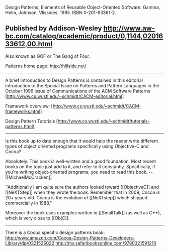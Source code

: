 Design Patterns; Elements of Reusable Object-Oriented Software. Gamma, Helm, Johnson, Vlissides. 1995. ISBN 0-201-63361-2.

Published by Addison-Wesley
http://www.aw-bc.com/catalog/academic/product/0,1144,0201633612,00.html
----
Also known as GOF or The Gang of Four.


Patterns home page:  http://hillside.net/

----

A brief introduction to Design Patterns is contained in this editorial introduction to the Special Issue on Patterns and Pattern Languages in the October 1996 issue of Communications of the ACM
Software Patterns [http://www.cs.wustl.edu/~schmidt/CACM-editorial.html]

Framework overview:  [http://www.cs.wustl.edu/~schmidt/CACM-frameworks.html]

Design Pattern Tutorials [http://www.cs.wustl.edu/~schmidt/tutorials-patterns.html]

----

Is this book up to date enough that it would help the reader write different types of object oriented programs specifically using Objective-C and Cocoa?

Absolutely. This book is well-written and a good foundation. Most recent books on the topic just add to it, and refer to it constantly. Specifically, if you're writing object-oriented programs, you need to read this book. -- [[MichaelMcCracken]]

''Additionally I am quite sure the authors looked toward [[ObjectiveC]] and [[NeXTStep]] when they wrote the book. Remember that in 2009, Cocoa is 20+ years old.  Cocoa is the evolution of [[NeXTstep]] which shipped commercially in 1988.''

Moreover the book uses examples written in [[SmallTalk]] (as well as C++), which is very close to [[ObjC]].

----

There is a Cocoa specific design patterns book: 
http://www.amazon.com/Cocoa-Design-Patterns-Developers-Library/dp/0321535022
http://my.safaribooksonline.com/9780321591210